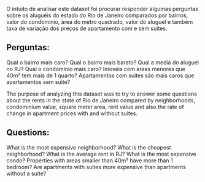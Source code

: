  O intuito de analisar este dataset foi procurar responder algumas perguntas sobre os aluguéis do estado do Rio de Janeiro comparados por bairros, valor do condominio, área do metro quadrado, valor do aluguel e também taxa de variação dos preços de apartamento com e sem suites.

## Perguntas:
Qual o bairro mais caro?
Qual o bairro mais barato?
Qual a media do aluguel no RJ?
Qual o condomínio mais caro?
Imoveis com areas menores que 40m² tem mais de 1 quarto?
Apartamentos com suites são mais caros que apartamentos sem suite?



The purpose of analyzing this dataset was to try to answer some questions about the rents in the state of Rio de Janeiro compared by neighborhoods, condominium value, square meter area, rent value and also the rate of change in apartment prices with and without suites.

## Questions:
What is the most expensive neighborhood?
What is the cheapest neighborhood?
What is the average rent in RJ?
What is the most expensive condo?
Properties with areas smaller than 40m² have more than 1 bedroom?
Are apartments with suites more expensive than apartments without a suite?

